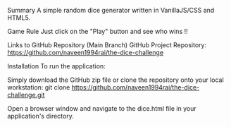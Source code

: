 Summary
A simple random dice generator written in VanillaJS/CSS and HTML5.

Game Rule
Just click on the "Play" button and see who wins !!

Links to GitHub Repository (Main Branch)
GitHub Project Repository: https://github.com/naveen1994rai/the-dice-challenge

Installation
To run the application:

Simply download the GitHub zip file or clone the repository onto your local workstation: git clone https://github.com/naveen1994rai/the-dice-challenge.git

Open a browser window and navigate to the dice.html file in your application's directory.

